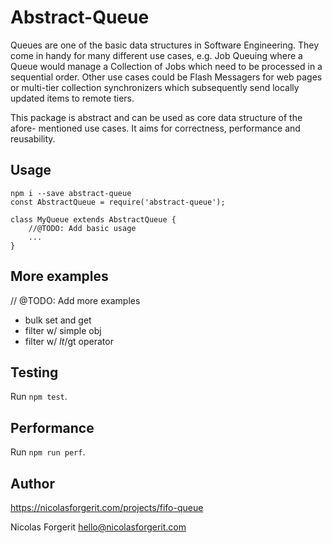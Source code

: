 # Abstract-Queue

Queues are one of the basic data structures in Software Engineering.
They come in handy for many different use cases, e.g. Job Queuing where
a Queue would manage a Collection of Jobs which need to be processed
in a sequential order. Other use cases could be Flash Messagers for web
pages or multi-tier collection synchronizers which subsequently send locally
updated items to remote tiers.

This package is abstract and can be used as core data structure of the afore-
mentioned use cases. It aims for correctness, performance and reusability.

## Usage
    npm i --save abstract-queue
    const AbstractQueue = require('abstract-queue');

    class MyQueue extends AbstractQueue {
        //@TODO: Add basic usage
        ...
    }


## More examples
// @TODO: Add more examples
- bulk set and get
- filter w/ simple obj
- filter w/ $lt/$gt operator

## Testing
Run `npm test`.

## Performance
Run `npm run perf`.

## Author
https://nicolasforgerit.com/projects/fifo-queue

Nicolas Forgerit <hello@nicolasforgerit.com>

